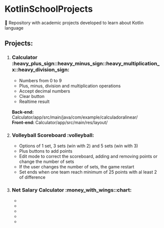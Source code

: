 # KotlinSchoolProjects
:iphone: Repository with academic projects developed to learn about Kotlin language

<h2>Projects:</h2>

<ol>
  <li><h3>Calculator :heavy_plus_sign::heavy_minus_sign::heavy_multiplication_x::heavy_division_sign:</h3></li>
  <ul>
    <li>Numbers from 0 to 9</li>
    <li>Plus, minus, division and multiplication operations</li>
    <li>Accept decimal numbers</li>
    <li>Clear button</li>
    <li>Realtime result</li>
  </ul> <br>
  <b>Back-end: </b>Calculator/app/src/main/java/com/example/calculadoralinear/ <br>
  <b>Front-end: </b>Calculator/app/src/main/res/layout/
  
  <li><h3>Volleyball Scoreboard :volleyball:</h3></li>
  <ul>
    <li>Options of 1 set, 3 sets (win with 2) and 5 sets (win with 3)</li>
    <li>Plus buttons to add points</li>
    <li>Edit mode to correct the scoreboard, adding and removing points or change the number of sets</li>
    <li>If the user changes the number of sets, the game restart</li>
    <li>Set ends when one team reach minimum of 25 points with al least 2 of difference</li>
  </ul>
  
  <li><h3>Net Salary Calculator :money_with_wings::chart:</h3></li>
  <ul>
    <li></li>
    <li></li>
    <li></li>
    <li></li>
    <li></li>
  </ul>
  
</ol>
